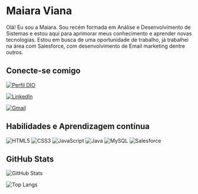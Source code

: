 # Maiara Viana
Olá! Eu sou a Maiara. Sou recém formada em Análise e Desenvolvimento de Sistemas e estou aqui para aprimorar meus conhecimento e aprender novas tecnologias. Estou em busca de uma oportunidade de trabalho, já trabalhei na área com Salesforce, com desenvolvimento de Email marketing dentre outros.

## Conecte-se comigo
[![Perfil DIO](https://img.shields.io/badge/MEU_PERFIL_NA_DIO-000?style=for-the-badge&logo=&logoColor=0E76A8)](https://www.dio.me/users/maiara_viana_oliveira)

[![LinkedIn](https://img.shields.io/badge/LinkedIn-000?style=for-the-badge&logo=linkedin&logoColor=0E76A8)](https://www.linkedin.com/in/maiaraviana/)

[![Gmail](https://img.shields.io/badge/Email-000?style=for-the-badge&logo=gmail&logoColor)](maiara.viana.oliveira@gmail.com)

## Habilidades e Aprendizagem contínua 
![HTML5](https://img.shields.io/badge/HTML5-000?style=for-the-badge&logo=html5) 
![CSS3](https://img.shields.io/badge/CSS3-000?style=for-the-badge&logo=css3&logoColor=264CE4)
![JavaScript](https://img.shields.io/badge/JavaScript-000?style=for-the-badge&logo=javascript)
![Java](https://img.shields.io/badge/Java-000?style=for-the-badge&logo=java)
![MySQL](https://img.shields.io/badge/Mysql-000?style=for-the-badge&logo=mysql)
![Salesforce](https://img.shields.io/badge/Salesforce-000?style=for-the-badge&logo=salesforce)
## GitHub Stats

![GitHub Stats](https://github-readme-stats.vercel.app/api?username=MaiViana&theme=transparent&bg_color=000&border_color=30A3DC&show_icons=true&icon_color=30A3DC&title_color=E94D5F&text_color=FFF)

![Top Langs](https://github-readme-stats-git-masterrstaa-rickstaa.vercel.app/api/top-langs/?username=MaiViana&bg_color=000&border_color=30A3DC&title_color=E94D5F&text_color=FFF)
